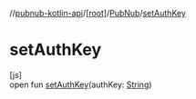 //[pubnub-kotlin-api](../../../index.md)/[[root]](../index.md)/[PubNub](index.md)/[setAuthKey](set-auth-key.md)

# setAuthKey

[js]\
open fun [setAuthKey](set-auth-key.md)(authKey: [String](https://kotlinlang.org/api/latest/jvm/stdlib/kotlin-stdlib/kotlin/-string/index.html))

